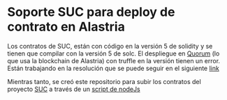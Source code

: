 # Soporte SUC para deploy de contrato en Alastria

Los contratos de SUC, están con código en la versión 5 de solidity y se tienen que compilar con la versión 5 de solc. 
El despliegue en [Quorum](https://github.com/jpmorganchase/quorum) (lo que usa la blockchain de Alastria) con truffle en la versión tienen un error. Están trabajando en la resolución que se puede seguir en el siguiente [link](https://github.com/trufflesuite/truffle/issues/1622)

Mientras tanto, se creó este repositorio para subir los contratos del proyecto [SUC](https://github.com/dappsar/suc) a través de un [script de nodeJs](deploy.js)

